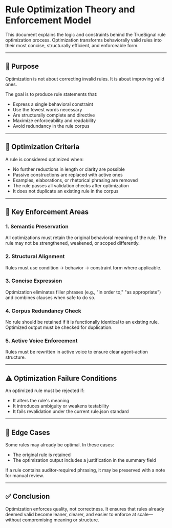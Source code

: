 # Rule Optimization Theory and Enforcement Model

This document explains the logic and constraints behind the TrueSignal rule optimization process. Optimization transforms behaviorally valid rules into their most concise, structurally efficient, and enforceable form.

---

## 🧠 Purpose

Optimization is not about correcting invalid rules. It is about improving valid ones.

The goal is to produce rule statements that:
- Express a single behavioral constraint
- Use the fewest words necessary
- Are structurally complete and directive
- Maximize enforceability and readability
- Avoid redundancy in the rule corpus

---

## 🔄 Optimization Criteria

A rule is considered optimized when:

- No further reductions in length or clarity are possible
- Passive constructions are replaced with active ones
- Examples, elaborations, or rhetorical phrasing are removed
- The rule passes all validation checks after optimization
- It does not duplicate an existing rule in the corpus

---

## 🧪 Key Enforcement Areas

### 1. Semantic Preservation
All optimizations must retain the original behavioral meaning of the rule. The rule may not be strengthened, weakened, or scoped differently.

### 2. Structural Alignment
Rules must use condition → behavior → constraint form where applicable.

### 3. Concise Expression
Optimization eliminates filler phrases (e.g., "in order to," "as appropriate") and combines clauses when safe to do so.

### 4. Corpus Redundancy Check
No rule should be retained if it is functionally identical to an existing rule. Optimized output must be checked for duplication.

### 5. Active Voice Enforcement
Rules must be rewritten in active voice to ensure clear agent-action structure.

---

## ⚠️ Optimization Failure Conditions

An optimized rule must be rejected if:
- It alters the rule's meaning
- It introduces ambiguity or weakens testability
- It fails revalidation under the current rule.json standard

---

## 📌 Edge Cases

Some rules may already be optimal. In these cases:
- The original rule is retained
- The optimization output includes a justification in the summary field

If a rule contains auditor-required phrasing, it may be preserved with a note for manual review.

---

## ✅ Conclusion

Optimization enforces quality, not correctness. It ensures that rules already deemed valid become leaner, clearer, and easier to enforce at scale—without compromising meaning or structure.
